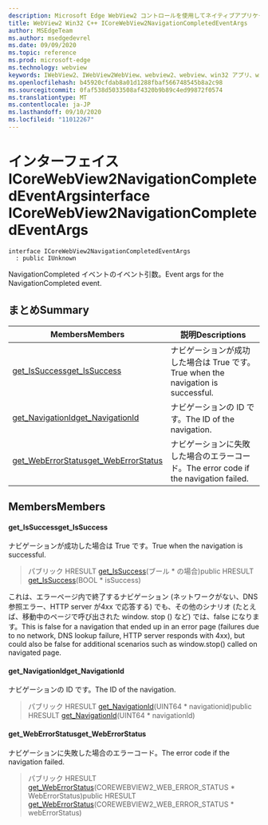 ```yaml
---
description: Microsoft Edge WebView2 コントロールを使用してネイティブアプリケーションに web 技術 (HTML、CSS、JavaScript) を埋め込む
title: WebView2 Win32 C++ ICoreWebView2NavigationCompletedEventArgs
author: MSEdgeTeam
ms.author: msedgedevrel
ms.date: 09/09/2020
ms.topic: reference
ms.prod: microsoft-edge
ms.technology: webview
keywords: IWebView2、IWebView2WebView、webview2、webview、win32 アプリ、win32、edge、ICoreWebView2、ICoreWebView2Controller、browser control、edge html、ICoreWebView2NavigationCompletedEventArgs
ms.openlocfilehash: b45920cfdab8a01d1288fbaf566748545b8a2c98
ms.sourcegitcommit: 0faf538d5033508af4320b9b89c4ed99872f0574
ms.translationtype: MT
ms.contentlocale: ja-JP
ms.lasthandoff: 09/10/2020
ms.locfileid: "11012267"
---
```

# <span data-ttu-id="18141-104">インターフェイス ICoreWebView2NavigationCompletedEventArgs</span><span class="sxs-lookup"><span data-stu-id="18141-104">interface ICoreWebView2NavigationCompletedEventArgs</span></span> 

```
interface ICoreWebView2NavigationCompletedEventArgs
  : public IUnknown
```

<span data-ttu-id="18141-105">NavigationCompleted イベントのイベント引数。</span><span class="sxs-lookup"><span data-stu-id="18141-105">Event args for the NavigationCompleted event.</span></span>

## <span data-ttu-id="18141-106">まとめ</span><span class="sxs-lookup"><span data-stu-id="18141-106">Summary</span></span>

 <span data-ttu-id="18141-107">Members</span><span class="sxs-lookup"><span data-stu-id="18141-107">Members</span></span>                        | <span data-ttu-id="18141-108">説明</span><span class="sxs-lookup"><span data-stu-id="18141-108">Descriptions</span></span>
--------------------------------|---------------------------------------------
[<span data-ttu-id="18141-109">get_IsSuccess</span><span class="sxs-lookup"><span data-stu-id="18141-109">get_IsSuccess</span></span>](#get_issuccess) | <span data-ttu-id="18141-110">ナビゲーションが成功した場合は True です。</span><span class="sxs-lookup"><span data-stu-id="18141-110">True when the navigation is successful.</span></span>
[<span data-ttu-id="18141-111">get_NavigationId</span><span class="sxs-lookup"><span data-stu-id="18141-111">get_NavigationId</span></span>](#get_navigationid) | <span data-ttu-id="18141-112">ナビゲーションの ID です。</span><span class="sxs-lookup"><span data-stu-id="18141-112">The ID of the navigation.</span></span>
[<span data-ttu-id="18141-113">get_WebErrorStatus</span><span class="sxs-lookup"><span data-stu-id="18141-113">get_WebErrorStatus</span></span>](#get_weberrorstatus) | <span data-ttu-id="18141-114">ナビゲーションに失敗した場合のエラーコード。</span><span class="sxs-lookup"><span data-stu-id="18141-114">The error code if the navigation failed.</span></span>

## <span data-ttu-id="18141-115">Members</span><span class="sxs-lookup"><span data-stu-id="18141-115">Members</span></span>

#### <span data-ttu-id="18141-116">get_IsSuccess</span><span class="sxs-lookup"><span data-stu-id="18141-116">get_IsSuccess</span></span> 

<span data-ttu-id="18141-117">ナビゲーションが成功した場合は True です。</span><span class="sxs-lookup"><span data-stu-id="18141-117">True when the navigation is successful.</span></span>

> <span data-ttu-id="18141-118">パブリック HRESULT [get_IsSuccess](#get_issuccess)(ブール \* の場合)</span><span class="sxs-lookup"><span data-stu-id="18141-118">public HRESULT [get_IsSuccess](#get_issuccess)(BOOL \* isSuccess)</span></span>

<span data-ttu-id="18141-119">これは、エラーページ内で終了するナビゲーション (ネットワークがない、DNS 参照エラー、HTTP server が4xx で応答する) でも、その他のシナリオ (たとえば、移動中のページで呼び出された window. stop () など) では、false になります。</span><span class="sxs-lookup"><span data-stu-id="18141-119">This is false for a navigation that ended up in an error page (failures due to no network, DNS lookup failure, HTTP server responds with 4xx), but could also be false for additional scenarios such as window.stop() called on navigated page.</span></span>

#### <span data-ttu-id="18141-120">get_NavigationId</span><span class="sxs-lookup"><span data-stu-id="18141-120">get_NavigationId</span></span> 

<span data-ttu-id="18141-121">ナビゲーションの ID です。</span><span class="sxs-lookup"><span data-stu-id="18141-121">The ID of the navigation.</span></span>

> <span data-ttu-id="18141-122">パブリック HRESULT [get_NavigationId](#get_navigationid)(UINT64 \* navigationid)</span><span class="sxs-lookup"><span data-stu-id="18141-122">public HRESULT [get_NavigationId](#get_navigationid)(UINT64 \* navigationId)</span></span>

#### <span data-ttu-id="18141-123">get_WebErrorStatus</span><span class="sxs-lookup"><span data-stu-id="18141-123">get_WebErrorStatus</span></span> 

<span data-ttu-id="18141-124">ナビゲーションに失敗した場合のエラーコード。</span><span class="sxs-lookup"><span data-stu-id="18141-124">The error code if the navigation failed.</span></span>

> <span data-ttu-id="18141-125">パブリック HRESULT [get_WebErrorStatus](#get_weberrorstatus)(COREWEBVIEW2_WEB_ERROR_STATUS \* WebErrorStatus)</span><span class="sxs-lookup"><span data-stu-id="18141-125">public HRESULT [get_WebErrorStatus](#get_weberrorstatus)(COREWEBVIEW2_WEB_ERROR_STATUS \* webErrorStatus)</span></span>

